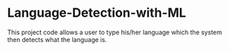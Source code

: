 # Language-Detection-with-ML
This project code allows a user to type his/her language which the system then detects what the language is. 
